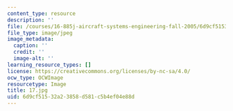 ```yaml
---
content_type: resource
description: ''
file: /courses/16-885j-aircraft-systems-engineering-fall-2005/6d9cf51532a23858d581c5b4ef04e88d_17.jpg
file_type: image/jpeg
image_metadata:
  caption: ''
  credit: ''
  image-alt: ''
learning_resource_types: []
license: https://creativecommons.org/licenses/by-nc-sa/4.0/
ocw_type: OCWImage
resourcetype: Image
title: 17.jpg
uid: 6d9cf515-32a2-3858-d581-c5b4ef04e88d
---
```

